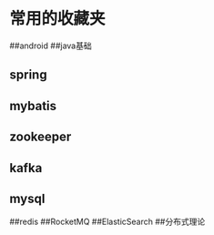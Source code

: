 # 常用的收藏夹


##android 
##java基础
## spring
## mybatis
## zookeeper
## kafka
## mysql
##redis
##RocketMQ
##ElasticSearch
##分布式理论
